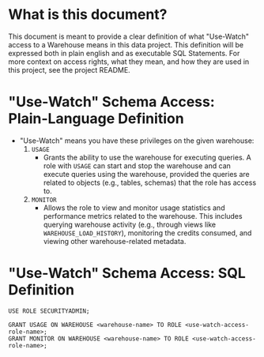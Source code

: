 # What is this document? 

This document is meant to provide a clear definition of what "Use-Watch" access to a Warehouse means in this data project. This definition will be expressed both in plain english and as executable SQL Statements. For more context on access rights, what they mean, and how they are used in this project, see the project README.

# "Use-Watch" Schema Access: Plain-Language Definition

- "Use-Watch" means you have these privileges on the given warehouse:
    1. `USAGE`
        -  Grants the ability to use the warehouse for executing queries. A role with `USAGE` can start and stop the warehouse and can execute queries using the warehouse, provided the queries are related to objects (e.g., tables, schemas) that the role has access to.
    1. `MONITOR`
        - Allows the role to view and monitor usage statistics and performance metrics related to the warehouse. This includes querying warehouse activity (e.g., through views like `WAREHOUSE_LOAD_HISTORY`), monitoring the credits consumed, and viewing other warehouse-related metadata.  


# "Use-Watch" Schema Access: SQL Definition

```
USE ROLE SECURITYADMIN;

GRANT USAGE ON WAREHOUSE <warehouse-name> TO ROLE <use-watch-access-role-name>;
GRANT MONITOR ON WAREHOUSE <warehouse-name> TO ROLE <use-watch-access-role-name>;
```

